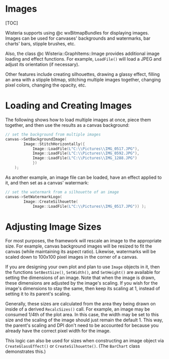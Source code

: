 Images
=============================
[TOC]

Wisteria supports using @c wxBitmapBundles for displaying images. Images can be used for
canvases' backgrounds and watermarks, bar charts' bars, stipple brushes, etc.

Also, the class @c Wisteria::GraphItems::Image provides additional image loading and effect functions.
For example, `LoadFile()` will load a JPEG and adjust its orientation (if necessary).

Other features include creating silhouettes, drawing a glassy effect,
filling an area with a stipple bitmap, stitching multiple images together,
changing pixel colors, changing the opacity, etc.

Loading and Creating Images
=============================

The following shows how to load
multiple images at once, piece them together, and then use the results as a canvas background:

```cpp
// set the background from multiple images
canvas->SetBackgroundImage(
        Image::StitchHorizontally({
            Image::LoadFile(L"C:\\Pictures\\IMG_0517.JPG"),
            Image::LoadFile(L"C:\\Pictures\\IMG_0592.JPG"),
            Image::LoadFile(L"C:\\Pictures\\IMG_1288.JPG")
            })
    );
```

As another example, an image file can be loaded, have an effect applied to it, and then
set as a canvas' watermark:

```cpp
// set the watermark from a silhouette of an image
canvas->SetWatermarkLogo(
        Image::CreateSilhouette(
            Image::LoadFile(L"C:\\Pictures\\IMG_0517.JPG")) );
```

Adjusting Image Sizes
=============================

For most purposes, the framework will rescale an image to the appropriate size. For example,
canvas background images will be resized to fit the canvas (while maintaining its aspect ratio).
Likewise, watermarks will be scaled down to 100x100 pixel images in the corner of a canvas.

If you are designing your own plot and plan to use `Image` objects in it, then the functions `SetBestSize()`,
`SetWidth()`, and `SetHeight()` are available for setting the dimensions of an image. Note that when the
image is drawn, these dimensions are adjusted by the image's scaling. If you wish for the image's
dimensions to stay the same, then keep its scaling at 1, instead of setting it to its parent's scaling.

Generally, these sizes are calculated from the area they being drawn on inside of a derived
`RecalcSizes()` call. For example, an image may be consumed 1/4th of the plot area. In this case, the width
may be set to this size and the scaling of the image should just remain the default 1. This way, the parent's
scaling and DPI don't need to be accounted for because you already have the correct pixel width for the image.

This logic can also be used for sizes when constructing an image object via `CreateGlassEffect()` or `CreateSilhouette()`.
(The `BarChart` class demonstrates this.)
